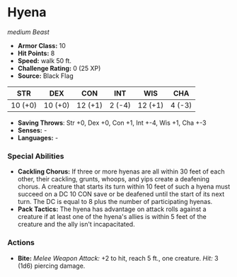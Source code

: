 # Hyena

*medium* *Beast*

- **Armor Class:** 10
- **Hit Points:** 8 
- **Speed:** walk 50 ft.
- **Challenge Rating:** 0 (25 XP)
- **Source:** Black Flag

| STR | DEX | CON | INT | WIS | CHA |
| --- | --- | --- | --- | --- | --- |
| 10 (+0) | 10 (+0) | 12 (+1) | 2 (-4) | 12 (+1) | 4 (-3) |

- **Saving Throws**: Str +0, Dex +0, Con +1, Int +-4, Wis +1, Cha +-3
- **Senses:** -
- **Languages:** -

### Special Abilities

- **Cackling Chorus:** If three or more hyenas are all within 30 feet of each other, their cackling, grunts, whoops, and yips create a deafening chorus. A creature that starts its turn within 10 feet of such a hyena must succeed on a DC 10 CON save or be deafened until the start of its next turn. The DC is equal to 8 plus the number of participating hyenas.
- **Pack Tactics:** The hyena has advantage on attack rolls against a creature if at least one of the hyena's allies is within 5 feet of the creature and the ally isn't incapacitated.

### Actions

- **Bite:** _Melee Weapon Attack:_ +2 to hit, reach 5 ft., one creature. _Hit:_ 3 (1d6) piercing damage.
